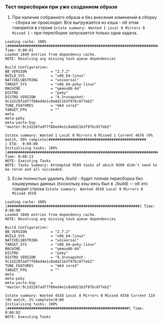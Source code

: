 ### Тест пересборки при уже созданном образе
1) При наличии собранного образа и без внесения изменений в сборку - сборка не происходит. Все выгружается из кэша - об этом говорится в строке `Sstate summary: Wanted 1 Local 0 Mirrors 0 Missed 1` - при пересборке запускается только одна задача.
```
Loading cache: 100% |##############################################################################################################################| Time: 0:00:01
Loaded 1849 entries from dependency cache.
NOTE: Resolving any missing task queue dependencies

Build Configuration:
BB_VERSION           = "2.7.2"
BUILD_SYS            = "x86_64-linux"
NATIVELSBSTRING      = "universal"
TARGET_SYS           = "x86_64-poky-linux"
MACHINE              = "qemux86-64"
DISTRO               = "poky"
DISTRO_VERSION       = "4.3+snapshot-9c1d226fadf7f88ed4e1c0a8d21b3f97bc877eb2"
TUNE_FEATURES        = "m64 core2"
TARGET_FPU           = ""
meta                 
meta-poky            
meta-yocto-bsp       = "master:9c1d226fadf7f88ed4e1c0a8d21b3f97bc877eb2"

Sstate summary: Wanted 1 Local 0 Mirrors 0 Missed 1 Current 4676 (0% match, 99% complete)#############################################             | ETA:  0:00:00
Initialising tasks: 100% |#########################################################################################################################| Time: 0:00:13
NOTE: Executing Tasks
NOTE: Tasks Summary: Attempted 9509 tasks of which 9509 didn't need to be rerun and all succeeded.
```
2) Если полностью удалить /build - будет полная пересборка без кэшируемых данных (поскольку кэш весь был в ./build) -- об это говорит строка `Sstate summary: Wanted 4558 Local 0 Mirrors 0 Missed 4558`
```
Loading cache: 100% |#############################################################| Time: 0:00:00
Loaded 1849 entries from dependency cache.
NOTE: Resolving any missing task queue dependencies

Build Configuration:
BB_VERSION           = "2.7.2"
BUILD_SYS            = "x86_64-linux"
NATIVELSBSTRING      = "universal"
TARGET_SYS           = "x86_64-poky-linux"
MACHINE              = "qemux86-64"
DISTRO               = "poky"
DISTRO_VERSION       = "4.3+snapshot-9c1d226fadf7f88ed4e1c0a8d21b3f97bc877eb2"
TUNE_FEATURES        = "m64 core2"
TARGET_FPU           = ""
meta                 
meta-poky            
meta-yocto-bsp       = "master:9c1d226fadf7f88ed4e1c0a8d21b3f97bc877eb2"

Sstate summary: Wanted 4558 Local 0 Mirrors 0 Missed 4558 Current 119 (0% match, 2% complete)0:00
Initialising tasks: 100% |########################################################| Time: 0:00:02
NOTE: Executing Tasks
```

